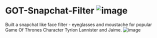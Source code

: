 # GOT-Snapchat-Filter ![image](https://user-images.githubusercontent.com/65865527/118350367-dc7d5580-b573-11eb-810d-7d9b131c568b.png)
Built a snapchat like face filter - eyeglasses and moustache for popular Game Of Thrones Character Tyrion Lannister and Jaime.
![image](https://user-images.githubusercontent.com/65865527/118350379-e606bd80-b573-11eb-9c81-6e786e7005b2.png)
